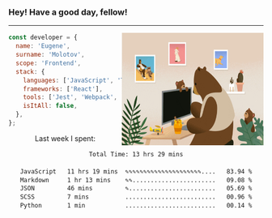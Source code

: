 ### Hey! Have a good day, fellow!
---
<img align='right' alt='GIF' vertical-align='center' src='./src/giphy.gif' width='280px' height='222px'/>

```javascript
const developer = {
  name: 'Eugene',
  surname: 'Molotov',
  scope: 'Frontend',
  stack: {
    languages: ['JavaScript', 'TypeScript'],
    frameworks: ['React'],
    tools: ['Jest', 'Webpack', 'Sass'],
    isItAll: false,
  },
};
```
<p align="center">
  Last week I spent:
</p>
<div align="center">
<!--START_SECTION:waka-->

```txt
Total Time: 13 hrs 29 mins

JavaScript   11 hrs 19 mins  ✎✎✎✎✎✎✎✎✎✎✎✎✎✎✎✎✎✎✎✎✎....   83.94 %
Markdown     1 hr 13 mins    ✎✎.......................   09.08 %
JSON         46 mins         ✎........................   05.69 %
SCSS         7 mins          .........................   00.96 %
Python       1 min           .........................   00.14 %
```

<!--END_SECTION:waka-->

